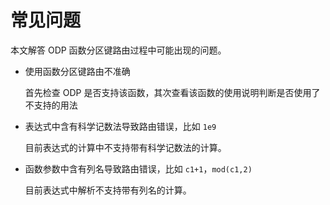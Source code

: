 # 常见问题

本文解答 ODP 函数分区键路由过程中可能出现的问题。

* 使用函数分区键路由不准确

  首先检查 ODP 是否支持该函数，其次查看该函数的使用说明判断是否使用了不支持的用法

* 表达式中含有科学记数法导致路由错误，比如 `1e9`

  目前表达式的计算中不支持带有科学记数法的计算。

* 函数参数中含有列名导致路由错误，比如 `c1+1`，`mod(c1,2)`

  目前表达式中解析不支持带有列名的计算。
